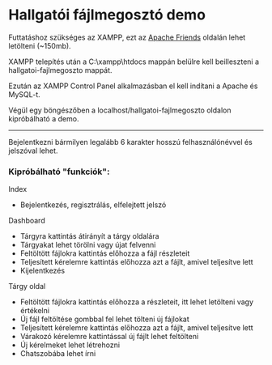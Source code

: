 # Hallgatói fájlmegosztó demo
Futtatáshoz szükséges az XAMPP, ezt az [Apache Friends](https://www.apachefriends.org/hu/index.html) oldalán lehet letölteni (~150mb).

XAMPP telepítés után a C:\xampp\htdocs mappán belülre kell beilleszteni a hallgatoi-fajlmegoszto mappát.

Ezután az XAMPP Control Panel alkalmazásban el kell indítani a Apache és MySQL-t.

Végül egy böngészőben a localhost/hallgatoi-fajlmegoszto oldalon kipróbálható a demo.

<hr>
Bejelentkezni bármilyen legalább 6 karakter hosszú felhasználónévvel és jelszóval lehet.
<br />
<h3> Kipróbálható "funkciók": </h3>
Index
<ul>
    <li>Bejelentkezés, regisztrálás, elfelejtett jelszó</li>
</ul>
Dashboard
<ul>
    <li>Tárgyra kattintás átirányít a tárgy oldalára</li>
    <li>Tárgyakat lehet törölni vagy újat felvenni</li>
    <li>Feltöltött fájlokra kattintás előhozza a fájl részleteit</li>
    <li>Teljesített kérelemre kattintás előhozza azt a fájlt, amivel teljesítve lett</li>
    <li>Kijelentkezés</li>
</ul>
Tárgy oldal
<ul>
    <li>Feltöltött fájlokra kattintás előhozza a részleteit, itt lehet letölteni vagy értékelni</li>
    <li>Új fájl feltöltése gombbal fel lehet tölteni új fájlokat</li>
    <li>Teljesített kérelemre kattintás előhozza azt a fájlt, amivel teljesítve lett</li>
    <li>Várakozó kérelemre kattintással új fájlt lehet feltölteni</li>
    <li>Új kérelmeket lehet létrehozni</li>
    <li>Chatszobába lehet írni</li>
</ul>

